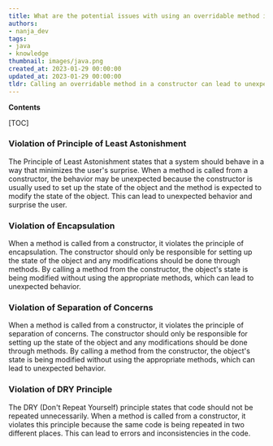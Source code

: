 ```yaml
---
title: What are the potential issues with using an overridable method in a constructor?
authors:
- nanja_dev
tags:
- java
- knowledge
thumbnail: images/java.png
created_at: 2023-01-29 00:00:00
updated_at: 2023-01-29 00:00:00
tldr: Calling an overridable method in a constructor can lead to unexpected behavior if the subclass overrides the method.
---
```


**Contents**

[TOC]

### Violation of Principle of Least Astonishment
The Principle of Least Astonishment states that a system should behave in a way that minimizes the user's surprise. When a method is called from a constructor, the behavior may be unexpected because the constructor is usually used to set up the state of the object and the method is expected to modify the state of the object. This can lead to unexpected behavior and surprise the user.

### Violation of Encapsulation
When a method is called from a constructor, it violates the principle of encapsulation. The constructor should only be responsible for setting up the state of the object and any modifications should be done through methods. By calling a method from the constructor, the object's state is being modified without using the appropriate methods, which can lead to unexpected behavior.

### Violation of Separation of Concerns
When a method is called from a constructor, it violates the principle of separation of concerns. The constructor should only be responsible for setting up the state of the object and any modifications should be done through methods. By calling a method from the constructor, the object's state is being modified without using the appropriate methods, which can lead to unexpected behavior.

### Violation of DRY Principle
The DRY (Don't Repeat Yourself) principle states that code should not be repeated unnecessarily. When a method is called from a constructor, it violates this principle because the same code is being repeated in two different places. This can lead to errors and inconsistencies in the code.
